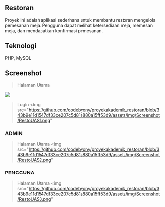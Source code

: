 ## Restoran
Proyek ini adalah aplikasi sederhana untuk membantu restoran mengelola pemesanan meja. Pengguna dapat melihat ketersediaan meja, memesan meja, dan mendapatkan konfirmasi pemesanan.

## Teknologi
PHP, MySQL

## Screenshot
> Halaman Utama
<img src="https://github.com/codebyony/proyekakademik_restoran/blob/343b9e11d1547df33ce207c5d81a880a15ff53d9/assets/img/Screenshot/RestoUAS.png">

> Login
<img src="https://github.com/codebyony/proyekakademik_restoran/blob/343b9e11d1547df33ce207c5d81a880a15ff53d9/assets/img/Screenshot/RestoUAS1.png"

### ADMIN
> Halaman Utama
<img src="https://github.com/codebyony/proyekakademik_restoran/blob/343b9e11d1547df33ce207c5d81a880a15ff53d9/assets/img/Screenshot/RestoUAS2.png"

### PENGGUNA
> Halaman Utama
<img src="https://github.com/codebyony/proyekakademik_restoran/blob/343b9e11d1547df33ce207c5d81a880a15ff53d9/assets/img/Screenshot/RestoUAS3.png"
